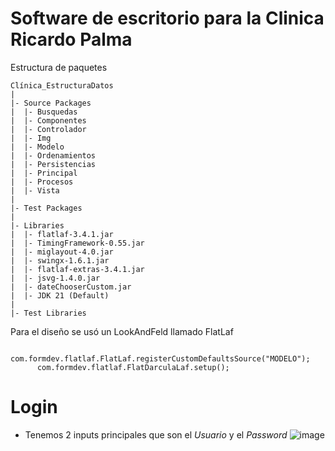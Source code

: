 # Software de escritorio para la Clinica Ricardo Palma

Estructura de paquetes

```
Clínica_EstructuraDatos
|
|- Source Packages
|  |- Busquedas
|  |- Componentes
|  |- Controlador
|  |- Img
|  |- Modelo
|  |- Ordenamientos
|  |- Persistencias
|  |- Principal
|  |- Procesos
|  |- Vista
|
|- Test Packages
|
|- Libraries
|  |- flatlaf-3.4.1.jar
|  |- TimingFramework-0.55.jar
|  |- miglayout-4.0.jar
|  |- swingx-1.6.1.jar
|  |- flatlaf-extras-3.4.1.jar
|  |- jsvg-1.4.0.jar
|  |- dateChooserCustom.jar
|  |- JDK 21 (Default)
|
|- Test Libraries

```

Para el diseño se usó un LookAndFeld llamado FlatLaf

```
      com.formdev.flatlaf.FlatLaf.registerCustomDefaultsSource("MODELO");
      com.formdev.flatlaf.FlatDarculaLaf.setup();  
```
# Login
- Tenemos 2 inputs principales que son el *Usuario* y el *Password*
![image](https://github.com/Benji379/Clinica_Ricardo_Palma/assets/108637204/dc8e8776-3623-4b7a-8c1f-24bca43e9929)
